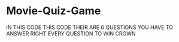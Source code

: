 # Movie-Quiz-Game
IN THIS CODE THIS CODE THEIR ARE 6 QUESTIONS YOU HAVE TO ANSWER RIGHT EVERY QUESTION TO WIN  CROWN

